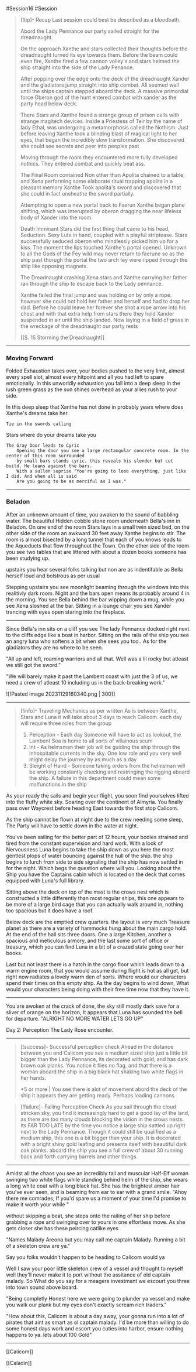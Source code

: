 #Session16 #Session 

>[!tip]- Recap
>Last session could best be described as a bloodbath.
>
>Abord the Lady Pennance our party sailed straight for the dreadnaught. 
>
>On the approach Xanthe and stars collected their thoughts before the dreadnaught turned its eye towards them. Before the beam could even fire, Xanthe fired a few cannon volley's and stars helmed the ship straight into the side of the Lady Penance.
>
>After popping over the edge onto the deck of the dreadnaught Xander and the gladiators jump straight into ship combat. All seemed well until the ships captain stepped aboard the deck. A massive primordial force Oberon god of the hunt entered combat with xander as the party head below deck. 
>
>There Stars and Xanthe found a strange group of prison cells with strange magitech devices. Inside a Priestess of Teir by the name of lady Ethal, was undergoing a metamorphosis called the Nothism. Just before leaving Xanthe took a blinding blast of magical light to her eyes, that began the incredibly slow transformation. She discovered she could see secrets and peer into peoples past
>
> Moving through the room they encountered more fully developed nothics. They entered combat and quickly beat ass. 
> 
> The Final Room contained Non other than Apolita chained to a table, and Xena performing some elaborate ritual trapping apolita in a pleasant memory Xanthe Took apolita's sword and discovered that she could in fact unsheathe the sword partially. 
> 
> Attempting to open a new portal back to Faerun Xanthe began plane shifting, which was interupted by oberon dragging the near lifeless body of Xander into the room. 
> 
> Death Imminant Stars did the first thing that came to his head, Seduction. Sexy Lute in hand, coupled with a playful striptease. Stars successfully seduced oberon who mindlessly picked him up for a kiss. The moment the lips touched Xanthe's portal opened. Unknown to all the Gods of the Fey wild may never return to faerune so as the ship past thorugh the portal the two arch fey were ripped through the ship like opposing magnets. 
> 
> The Dreadnaught crashing Xena stars and Xanthe carrying her father ran through the ship to escape back to the Lady pennance. 
> 
> Xanthe failed the final jump and was holding on by only a rope. however she could not hold her father and herself and had to drop her dad. Before he could leave her forever she shot a rope arrow into his chest and with that extra help from stars there they held Xander suspended in air until the ship landed. Now laying in a field of grass in the wreckage of the dreadnaught our party rests
> 
> [[S. 15 Storming the Dreadnaught]] 

_________
### Moving Forward

Folded Exhaustion takes over, your bodies pushed to the very limit, almost every spell slot, almost every hitpoint and all you had left to spare emotionally. In this unworldly exhaustion you fall into a deep sleep in the lush green grass as the sun shines overhead as your allies rush to your side.

In this deep sleep that Xanthe has not done in probably years where does Xanthe's dreams take her. 

	Tie in the swords calling

Stars where do your dreams take you

	The Gray Door leads to Cyric
		Opening the door you see a large rectangular concrete room. In the center of this room surrounded 
		by small bars stands cyric. this reveals his slender but cut build. He leans against the bars. 
		With a sullen suprise "You're going to lose everything, just like I did. And when all is said 
		Are you going to be as merciful as I was." 

________
### Beladon

After an unknown amount of time, you awaken to the sound of babbling water. The beautiful Hidden cobble stone room underneath Bella's inn in Beladon. On one end of the room Stars lays in a small twin sized bed, on the other side of the room an awkward 30 feet away Xanthe begins to stir. The room is almost bisected by a long tunnel that each of you knows leads to the Aqueducts that flow throughout the Town. On the other side of the room you see two tables that are littered with about a dozen books someone has been studying up. 

upstairs you hear several folks talking but non are as indentifable as Bella herself loud and bolstrous as per usual

Stepping upstairs you see moonlight beaming through the windows into this realitivly dark room. Night and the bars open means its probably around 4 in the morning. You see Bella behind the bar wipping down a mug, while you see Xena sloshed at the bar. Sitting in a lounge chair you see Xander trancing with eyes open staring into the fireplace. 

______________
Since Bella's inn sits on a cliff you see The lady Pennance docked right next to the cliffs edge like a boat in harbor. Sitting on the rails of the ship you see an angry luna who softens a bit when she sees you too.. As for the gladiators they are no where to be seen. 

"All up and left, roaming warriors and all that. Well was a lil rocky but atleast we still got the sword."

"We will barely make it past the Lambent coast with just the 3 of us, we need a crew of atleast 10 including us in the back-breaking work."

![[Pasted image 20231129160340.png | 300]]

_____________

>[!info]- Traveling Mechanics as per written
>As is between Xanthe, Stars and Luna it will take about 3 days to reach Calicom. each day will require three roles from the group 
>1. Perception - Each day Someone will have to act as lookout, the Lambent Sea is home to all sorts of villainous scum
>2. Int - As helmsman their job will be guiding the ship through the inhospitable currents in the sky. One low role and you very well might delay the journey by as much as a day
>3. Sleight of Hand - Someone taking orders from the helmsman will be working constantly checking and restringing the rigging aboard the ship. A failure in this department could mean some malfunctions in the ship

As your ready the sails and begin your flight, you soon find yourselves lifted into the fluffy white sky. Soaring over the continent of Almyria. You finally pass over Waycrest before heading East towards the first stop Calicom.

As the ship cannot be flown at night due to the crew needing some sleep, The Party will have to settle down in the water at night.

You've been sailing for the better part of 12 hours, your bodies strained and tired from the constant supervision and hard work.  With a look of Nervousness Luna begins to take the ship down as you here the most gentlest plops of water bouncing against the hull of the ship. the ship begins to lurch from side to side signaling that the ship has now settled in for the night. Which begs the question where will you. Looking about the Ship you have the Captains cabin which is located on the deck that comes equipped with Luna's full library. 

Sitting above the deck on top of the mast is the crows nest which is constructed a little differently than most regular ships, this one appears to be more of a large bird cage that you can actually walk around in, nothing too spacious but it does have a roof. 

Below deck are the emptied crew quarters. the layout is very much Treasure planet as there are a variety of hammocks hung about the main cargo hold. At the end of the hall sits three doors. One a large Kitchen, another a spacious and meticulous armory, and the last some sort of office or treasury, which you can find Luna in a bit of a crazed state going over her books. 

Last but not least there is a hatch in the cargo floor which leads down to a warm engine room, that you would assume during flight is hot as all get, but right now radiates a lovely warm den of sorts. Where would our characters spend their times on this empty ship.  As the day begins to wind down, What would your characters being doing with their free time now that they have it.

_____

You are awoken at the crack of done, the sky still mostly dark save for a sliver of orange on the horizon, It appears that Luna has sounded the bell for departure. "ALRIGHT NO MORE WATER LETS GO UP"

Day 2: Perception The Lady Rose encounter. 

__________
>[!success]- Successful perception check
>Ahead in the distance between you and Calicom you see a medium sized ship just a little bit bigger than the Lady Pennance, its decorated with gold, and has dark brown oak planks. You notice it flies no flag, and that there is a woman aboard the ship in a big black hat shaking two white flags in her hands. 
>
>+5 or more | You see there is alot of movement abord the deck of the ship it appears they are getting ready. Perhaps loading cannons

>[!failure]- Failing Perception Check
>As you sail through the cloud stricken sky, you find it increasingly hard to get a good lay of the land, as there are too many clouds blocking the vision in the crows nests. Its FAR TOO LATE by the time you notice a large ship sattled up right next to the Lady Pennance. Though it could still be qualified as a medium ship, this one is a bit bigger than your ship. It is decorated with a bright shiny gold leafing and presents itself with beautiful dark oak planks. aboard the ship you see a full crew of about 30 running back and forth carrying barrels and other things. 


____
Amidst all the chaos you see an incredibly tall and muscular Half-Elf woman swinging two white flags while standing behind helm of the ship, she wears a long white coat with a long black hat. She has the brightest amber hair you've ever seen, and is beaming from ear to ear with a grand smile. "Ahoy there me comrades, If you'd spare us a moment of your time I'd promise to make it worth your while "

without skipping a beat, she steps onto the railing of her ship before grabbing a rope and swinging over to yours in one effortless move. As she gets closer she has these peircing catlike eyes

"Names Malady Areona but you may call me captain Malady. Running a bit of a skeleton crew are ya."

Say you folks wouldn't happen to be heading to Calicom would ya

Well I saw your poor little skeleton crew of a vessel and thought to myself well they'll never make it to port without the assitance of old captain malady. So What do you say for a meagere investmant we escourt you three into town sound above board.

"Being completly Honest here we were going to plunder ya vessel and make you walk our plank but my eyes don't exactly scream rich traders."

"How about this, Calicom is about a day away, your gonna run into a lot of pirates that aint as smart as ol captain malady. I'd be more than willing to do some honest days work and escort you cuties into harbor, ensure nothing happens to ya. lets about 100 Gold"

______



[[Calicom]]

[[Caladin]]